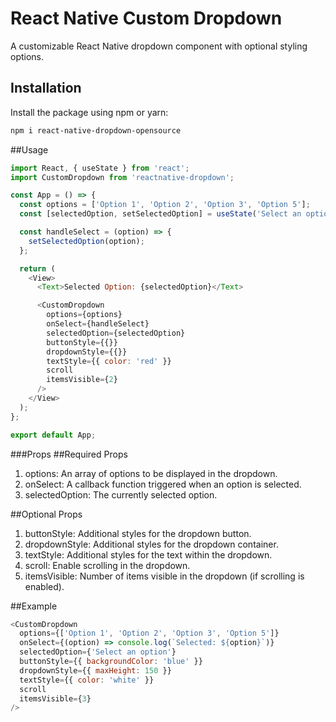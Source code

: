 # React Native Custom Dropdown

A customizable React Native dropdown component with optional styling options.

## Installation

Install the package using npm or yarn:

```bash
npm i react-native-dropdown-opensource

```
##Usage

```javascript
import React, { useState } from 'react';
import CustomDropdown from 'reactnative-dropdown';

const App = () => {
  const options = ['Option 1', 'Option 2', 'Option 3', 'Option 5'];
  const [selectedOption, setSelectedOption] = useState('Select an option');

  const handleSelect = (option) => {
    setSelectedOption(option);
  };

  return (
    <View>
      <Text>Selected Option: {selectedOption}</Text>

      <CustomDropdown
        options={options}
        onSelect={handleSelect}
        selectedOption={selectedOption}
        buttonStyle={{}}
        dropdownStyle={{}}
        textStyle={{ color: 'red' }}
        scroll
        itemsVisible={2}
      />
    </View>
  );
};

export default App;
```

###Props
##Required Props
1. options: An array of options to be displayed in the dropdown.
2. onSelect: A callback function triggered when an option is selected.
3. selectedOption: The currently selected option.

##Optional Props
1. buttonStyle: Additional styles for the dropdown button.
2. dropdownStyle: Additional styles for the dropdown container.
3. textStyle: Additional styles for the text within the dropdown.
4. scroll: Enable scrolling in the dropdown.
5. itemsVisible: Number of items visible in the dropdown (if scrolling is enabled).





##Example

```javascript
<CustomDropdown
  options={['Option 1', 'Option 2', 'Option 3', 'Option 5']}
  onSelect={(option) => console.log(`Selected: ${option}`)}
  selectedOption={'Select an option'}
  buttonStyle={{ backgroundColor: 'blue' }}
  dropdownStyle={{ maxHeight: 150 }}
  textStyle={{ color: 'white' }}
  scroll
  itemsVisible={3}
/>
```
